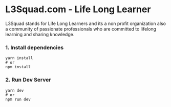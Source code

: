 # L3Squad.com - Life Long Learner

L3Squad stands for Life Long Learners and its a non profit organization also a community of passionate professionals who are committed to lifelong learning and sharing knowledge.

### 1\. Install dependencies

```
yarn install
# or
npm install
```

### 2\. Run Dev Server

```
yarn dev
# or
npm run dev
```
